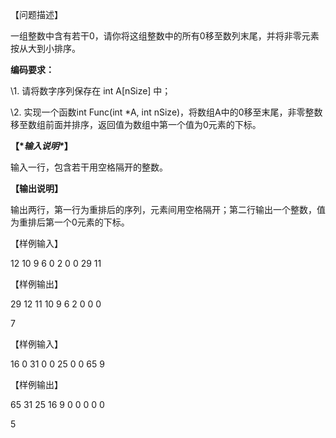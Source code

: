 【问题描述】

一组整数中含有若干0，请你将这组整数中的所有0移至数列末尾，并将非零元素按从大到小排序。

**编码要求：**

\1. 请将数字序列保存在 int A[nSize] 中；

\2. 实现一个函数int Func(int *A, int nSize)，将数组A中的0移至末尾，非零整数移至数组前面并排序，返回值为数组中第一个值为0元素的下标。

 **【\**输入说明\**】**

输入一行，包含若干用空格隔开的整数。

**【**输出说明**】**

输出两行，第一行为重排后的序列，元素间用空格隔开；第二行输出一个整数，值为重排后第一个0元素的下标。

【样例输入】

12 10 9 6 0 2 0 0 29 11

【样例输出】

29 12 11 10 9 6 2 0 0 0

7

【样例输入】

16 0 31 0 0 25 0 0 65 9

【样例输出】

65 31 25 16 9 0 0 0 0 0

5